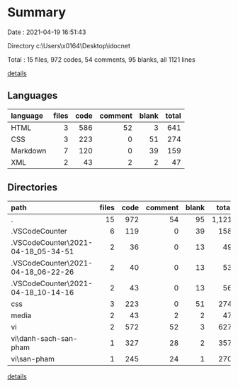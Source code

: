 # Summary

Date : 2021-04-19 16:51:43

Directory c:\Users\x0164\Desktop\idocnet

Total : 15 files,  972 codes, 54 comments, 95 blanks, all 1121 lines

[details](details.md)

## Languages
| language | files | code | comment | blank | total |
| :--- | ---: | ---: | ---: | ---: | ---: |
| HTML | 3 | 586 | 52 | 3 | 641 |
| CSS | 3 | 223 | 0 | 51 | 274 |
| Markdown | 7 | 120 | 0 | 39 | 159 |
| XML | 2 | 43 | 2 | 2 | 47 |

## Directories
| path | files | code | comment | blank | total |
| :--- | ---: | ---: | ---: | ---: | ---: |
| . | 15 | 972 | 54 | 95 | 1,121 |
| .VSCodeCounter | 6 | 119 | 0 | 39 | 158 |
| .VSCodeCounter\2021-04-18_05-34-51 | 2 | 36 | 0 | 13 | 49 |
| .VSCodeCounter\2021-04-18_06-22-26 | 2 | 40 | 0 | 13 | 53 |
| .VSCodeCounter\2021-04-18_10-14-16 | 2 | 43 | 0 | 13 | 56 |
| css | 3 | 223 | 0 | 51 | 274 |
| media | 2 | 43 | 2 | 2 | 47 |
| vi | 2 | 572 | 52 | 3 | 627 |
| vi\danh-sach-san-pham | 1 | 327 | 28 | 2 | 357 |
| vi\san-pham | 1 | 245 | 24 | 1 | 270 |

[details](details.md)